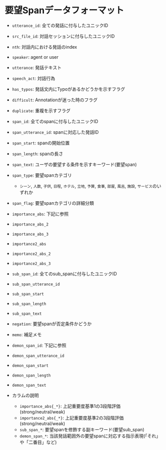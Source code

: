 
# 要望Spanデータフォーマット

- ``utterance_id``: 全ての発話に付与したユニックID
- ``src_file_id``: 対話セッションに付与したユニックID
- ``nth``: 対話内における発話のindex
- ``speaker``: agent or user
- ``utterance``: 発話テキスト
- ``speech_act``: 対話行為
- ``has_typos``: 発話文内にTypoがあるかどうかを示すフラグ
- ``difficult``: Annotationが迷った時のフラグ
- ``duplicate``: 重複を示すフラグ
- ``span_id``: 全てのspanに付与したユニックID
- ``span_utterance_id``: spanに対応した発話ID
- ``span_start``: spanの開始位置
- ``span_length``: spanの長さ
- ``span_text``: ユーザの要望する条件を示すキーワード(要望span)
- ``span_type``: 要望spanカテゴリ
    - `シーン`, `人数`, `子供`, `日程`, `ホテル`, `立地`, `予算`, `食事`, `部屋`, `風呂`, `施設`, `サービス`のいずれか
- ``span_flag``: 要望spanカテゴリの詳細分類
- ``importance_abs``: 下記に参照
- ``importance_abs_2``
- ``importance_abs_3``
- ``importance2_abs``
- ``importance2_abs_2``
- ``importance2_abs_3``
- ``sub_span_id``: 全てのsub_spanに付与したユニックID
- ``sub_span_utterance_id``
- ``sub_span_start``
- ``sub_span_length``
- ``sub_span_text``
- ``negation``: 要望spanが否定条件かどうか
- ``memo``: 補足メモ
- ``demon_span_id``: 下記に参照
- ``demon_span_utterance_id``
- ``demon_span_start``
- ``demon_span_length``
- ``demon_span_text``

- カラムの説明
    - `importance_abs{_*}`: 上記重要度基準1の3段階評価(strong/neutral/weak)
    - `importance2_abs{_*}`: 上記重要度基準2の3段階評価(strong/neutral/weak)
    - `sub_span_*`: 要望spanを修飾する副キーワード(要望sub_span)
    - `demon_span_*`: 当該発話範囲外の要望spanに対応する指示表現(「それ」や「二番目」など)
